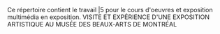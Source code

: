 Ce répertoire contient le travail |5 pour le cours d'oeuvres et exposition multimédia en exposition. VISITE ET EXPÉRIENCE D'UNE EXPOSITION ARTISTIQUE AU MUSÉE DES BEAUX-ARTS DE MONTRÉAL
